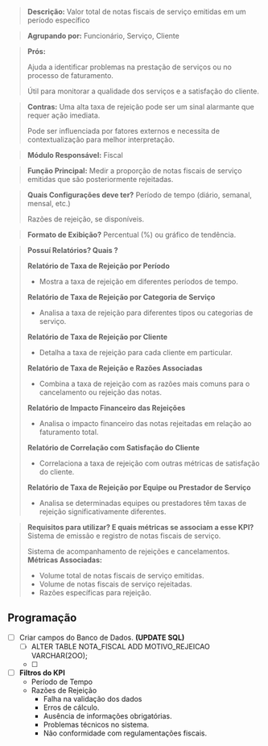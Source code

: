 > **Descrição:** Valor total de notas fiscais de serviço emitidas em um período específico

> **Agrupando por:** Funcionário, Serviço, Cliente

> **Prós:**
> 
> 
> Ajuda a identificar problemas na prestação de serviços ou no processo de faturamento.
> 
> Útil para monitorar a qualidade dos serviços e a satisfação do cliente.
>

> **Contras:** 
Uma alta taxa de rejeição pode ser um sinal alarmante que requer ação imediata.
> 
> 
> Pode ser influenciada por fatores externos e necessita de contextualização para melhor interpretação.
> 

> **Módulo Responsável:** 
Fiscal
> 

> **Função Principal:**
Medir a proporção de notas fiscais de serviço emitidas que são posteriormente rejeitadas.
> 

> **Quais Configurações deve ter?**
Período de tempo (diário, semanal, mensal, etc.)
> 
> 
> Razões de rejeição, se disponíveis.
> 

> **Formato de Exibição?**
Percentual (%) ou gráfico de tendência.
> 

> **Possuí Relatórios? Quais ?**
> 
> 
> **Relatório de Taxa de Rejeição por Período**
> 
> - Mostra a taxa de rejeição em diferentes períodos de tempo.
> 
> **Relatório de Taxa de Rejeição por Categoria de Serviço**
> 
> - Analisa a taxa de rejeição para diferentes tipos ou categorias de serviço.
> 
> **Relatório de Taxa de Rejeição por Cliente**
> 
> - Detalha a taxa de rejeição para cada cliente em particular.
> 
> **Relatório de Taxa de Rejeição e Razões Associadas**
> 
> - Combina a taxa de rejeição com as razões mais comuns para o cancelamento ou rejeição das notas.
> 
> **Relatório de Impacto Financeiro das Rejeições**
> 
> - Analisa o impacto financeiro das notas rejeitadas em relação ao faturamento total.
> 
> **Relatório de Correlação com Satisfação do Cliente**
> 
> - Correlaciona a taxa de rejeição com outras métricas de satisfação do cliente.
> 
> **Relatório de Taxa de Rejeição por Equipe ou Prestador de Serviço**
> 
> - Analisa se determinadas equipes ou prestadores têm taxas de rejeição significativamente diferentes.

> **Requisitos para utilizar? E quais métricas se associam a esse KPI?**
Sistema de emissão e registro de notas fiscais de serviço.
> 
> 
> Sistema de acompanhamento de rejeições e cancelamentos.
> **Métricas Associadas:**
> 
> - Volume total de notas fiscais de serviço emitidas.
> - Volume de notas fiscais de serviço rejeitadas.
> - Razões específicas para rejeição.

## Programação

- [ ]  Criar campos do Banco de Dados. **(UPDATE SQL)**
    - [ ]  ALTER TABLE NOTA_FISCAL ADD MOTIVO_REJEICAO VARCHAR(2OO);
    - [ ]  
- [ ]  **Filtros do KPI**
    - Período de Tempo
    - Razões de Rejeição
        - Falha na validação dos dados
        - Erros de cálculo.
        - Ausência de informações obrigatórias.
        - Problemas técnicos no sistema.
        - Não conformidade com regulamentações fiscais.
